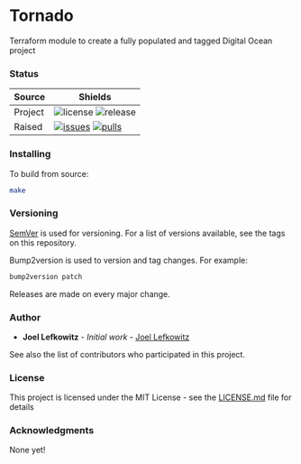 # Tornado

Terraform module to create a fully populated and tagged Digital Ocean project

### Status

| Source     | Shields                                                        |
| ---------- | -------------------------------------------------------------- |
| Project    | ![license][license] ![release][release]                        |
| Raised     | [![issues][issues]][issues_link] [![pulls][pulls]][pulls_link] |

### Installing

To build from source:

```bash
make
```

### Versioning

[SemVer](http://semver.org/) is used for versioning. For a list of versions available, see the tags on this repository.

Bump2version is used to version and tag changes.
For example:

```bash
bump2version patch
```

Releases are made on every major change.

### Author

- **Joel Lefkowitz** - _Initial work_ - [Joel Lefkowitz](https://github.com/JoelLefkowitz)

See also the list of contributors who participated in this project.

### License

This project is licensed under the MIT License - see the [LICENSE.md](LICENSE.md) file for details

### Acknowledgments

None yet!

<!--- Table links --->

[license]: https://img.shields.io/github/license/joellefkowitz/tornado
[release]: https://img.shields.io/github/v/tag/joellefkowitz/tornado
[issues]: https://img.shields.io/github/issues/joellefkowitz/tornado "Issues"
[issues_link]: https://github.com/JoelLefkowitz/tornado/issues
[pulls]: https://img.shields.io/github/issues-pr/joellefkowitz/tornado "Pull requests"
[pulls_link]: https://github.com/JoelLefkowitz/tornado/pulls
